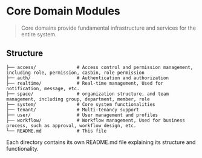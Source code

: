 # Core Domain Modules


> Core domains provide fundamental infrastructure and services for the entire system.


## Structure

```plantext
├── access/               # Access control and permission management, including role, permission, casbin, role permission
├── auth/                 # Authentication and authorization
├── realtime/             # Real-time management, Used for notification, message, etc.
├── space/                # organization structure, and team management, including group, department, member, role
├── system/               # Core system functionalities
├── tenant/               # Multi-tenancy support
├── user/                 # User management and profiles
├── workflow/             # Workflow management, Used for business process, such as approval, workflow design, etc.
└── README.md             # This file
```

Each directory contains its own README.md file explaining its structure and functionality.
